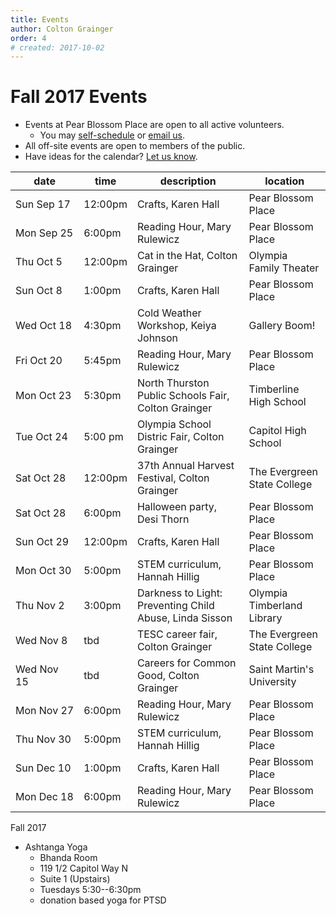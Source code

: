 ```yaml
---
title: Events 
author: Colton Grainger
order: 4 
# created: 2017-10-02 
---
```


# Fall 2017 Events

- Events at Pear Blossom Place are open to all active volunteers.
	- You may [self-schedule](https://www.volgistics.com/ex/portal.dll/?from=189830) or [email us](mailto:coltong@fscss.org).
- All off-site events are open to members of the public.
- Have ideas for the calendar? [Let us know](mailto:coltong@fscss.org).

 date | time | description | location 
--- | --- | --- | ---
<nobr> Sun Sep 17 </nobr> | 12:00pm  | Crafts, Karen Hall | Pear Blossom Place
<nobr> Mon Sep 25 </nobr> | 6:00pm 	| Reading Hour, Mary Rulewicz | Pear Blossom Place
Thu Oct 5  | 12:00pm  | Cat in the Hat, Colton Grainger | Olympia Family Theater
Sun Oct 8  | 1:00pm 	| Crafts, Karen Hall | Pear Blossom Place
Wed Oct 18	| 4:30pm | Cold Weather Workshop, Keiya Johnson | Gallery Boom! 
Fri Oct 20	| 5:45pm | Reading Hour, Mary Rulewicz | Pear Blossom Place
Mon Oct 23	| 5:30pm | North Thurston Public Schools Fair, Colton Grainger | Timberline High School
Tue Oct 24	 | 5:00 pm | Olympia School Distric Fair, Colton Grainger | Capitol High School
Sat Oct 28	 | 12:00pm | 37th Annual Harvest Festival, Colton Grainger | The Evergreen State College
Sat Oct 28 | 6:00pm | Halloween party, Desi Thorn | Pear Blossom Place
Sun Oct 29	 | 12:00pm | Crafts, Karen Hall | Pear Blossom Place
Mon Oct 30	 | 5:00pm | STEM curriculum, Hannah Hillig | Pear Blossom Place
Thu Nov 2	 | 3:00pm| Darkness to Light: Preventing Child Abuse, Linda Sisson | Olympia Timberland Library
Wed Nov 8	 | tbd | TESC career fair, Colton Grainger | The Evergreen State College
Wed Nov 15	 | tbd | Careers for Common Good, Colton Grainger | Saint Martin's University
<nobr> Mon Nov 27 </nobr>	 | 6:00pm | Reading Hour, Mary Rulewicz | Pear Blossom Place
Thu Nov 30	 | 5:00pm | STEM curriculum, Hannah Hillig | Pear Blossom Place
Sun Dec 10	 | 1:00pm | Crafts, Karen Hall | Pear Blossom Place
Mon Dec 18	 | 6:00pm | Reading Hour, Mary Rulewicz | Pear Blossom Place

Fall 2017 
- Ashtanga Yoga
	- Bhanda Room 
	- 119 1/2 Capitol Way N
	- Suite 1 (Upstairs)
	- Tuesdays 5:30--6:30pm 
	- donation based yoga for PTSD